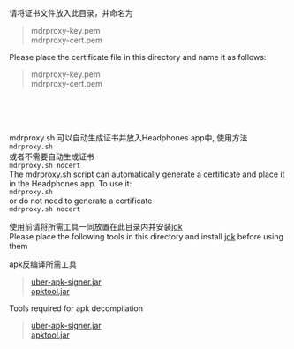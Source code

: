 请将证书文件放入此目录，并命名为<br />
>mdrproxy-key.pem<br />
>mdrproxy-cert.pem<br />

Please place the certificate file in this directory and name it as follows:
>mdrproxy-key.pem<br />
>mdrproxy-cert.pem<br />

<br />
<br />
<br />

mdrproxy.sh 可以自动生成证书并放入Headphones app中, 使用方法<br />
`mdrproxy.sh`<br />
或者不需要自动生成证书<br />
`mdrproxy.sh nocert`<br />
The mdrproxy.sh script can automatically generate a certificate and place it in the Headphones app. To use it:<br />
`mdrproxy.sh`<br />
or do not need to generate a certificate<br />
`mdrproxy.sh nocert`<br />

使用前请将所需工具一同放置在此目录内并安装[jdk](https://www.oracle.com/java/technologies/downloads/)<br />
Please place the following tools in this directory and install [jdk](https://www.oracle.com/java/technologies/downloads/) before using them

apk反编译所需工具<br />
>[uber-apk-signer.jar](https://github.com/patrickfav/uber-apk-signer) <br />
>[apktool.jar](https://github.com/iBotPeaches/Apktool)<br />

Tools required for apk decompilation<br />
>[uber-apk-signer.jar](https://github.com/patrickfav/uber-apk-signer) <br />
>[apktool.jar](https://github.com/iBotPeaches/Apktool)
